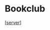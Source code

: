 # Bookclub

[[server]]

[//begin]: # "Autogenerated link references for markdown compatibility"
[server]: server "Server"
[//end]: # "Autogenerated link references"
